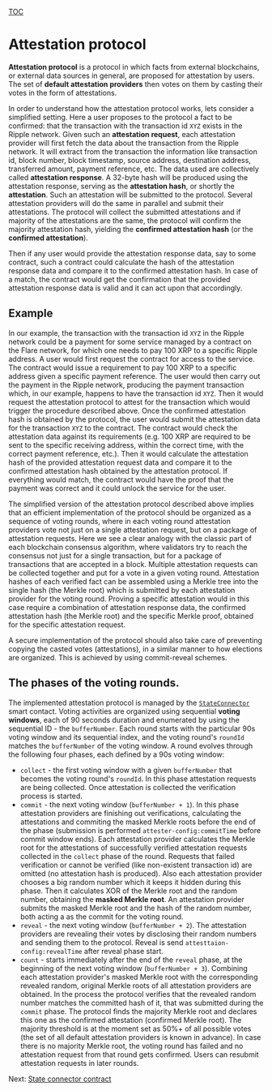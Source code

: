 [TOC](../README.md)
# Attestation protocol

**Attestation protocol** is a protocol in which facts from external blockchains, or external data sources in general, are proposed for attestation by users. The set of **default attestation providers** then votes on them by casting their votes in the form of attestations.

In order to understand how the attestation protocol works, lets consider a simplified setting. Here a user proposes to the protocol a fact to be confirmed: that the transaction with the transaction id `XYZ` exists in the Ripple network. Given such an **attestation request**, each attestation provider will first fetch the data about the transaction from the Ripple network. It will extract from the transaction the information like transaction id, block number, block timestamp, source address, destination address, transferred amount, payment reference, etc. The data used are collectively called **attestation response**. A 32-byte hash will be produced using the attestation response, serving as the **attestation hash**, or shortly the **attestation**. Such an attestation will be submitted to the protocol. Several attestation providers will do the same in parallel and submit their attestations. The protocol will collect the submitted attestations and if majority of the attestations are the same, the protocol will confirm the majority attestation hash, yielding the **confirmed attestation hash** (or the **confirmed attestation**).

Then if any user would provide the attestation response data, say to some contract, such a contract could calculate the hash of the attestation response data and compare it to the confirmed attestation hash. In case of a match, the contract would get the confirmation that the provided attestation response data is valid and it can act upon that accordingly.

## Example 

In our example, the transaction with the transaction id `XYZ` in the Ripple network could be a payment for some service managed by a contract on the Flare network, for which one needs to pay 100 XRP to a specific Ripple address. A user would first request the contract for access to the service. The contract would issue a requirement to pay 100 XRP to a specific address given a specific payment reference. The user would then carry out the payment in the Ripple network, producing the payment transaction which, in our example, happens to have the transaction id `XYZ`. Then it would request the attestation protocol to attest for the transaction which would trigger the procedure described above. Once the confirmed attestation hash is obtained by the protocol, the user would submit the attestation data for the transaction `XYZ` to the contract. The contract would check the attestation data against its requirements (e.g. 100 XRP are required to be sent to the specific receiving address, within the correct time, with the correct payment reference, etc.). Then it would calculate the attestation hash of the provided attestation request data and compare it to the confirmed attestation hash obtained by the attestation protocol. If everything would match, the contract would have the proof that the payment was correct and it could unlock the service for the user.

The simplified version of the attestation protocol described above implies that an efficient implementation of the protocol should be organized as a sequence of voting rounds, where in each voting round attestation providers vote not just on a single attestation request, but on a package of attestation requests. Here we see a clear analogy with the classic part of each blockchain consensus algorithm, where validators try to reach the consensus not just for a single transaction, but for a package of transactions that are accepted in a block. Multiple attestation requests can be collected together and put for a vote in a given voting round. Attestation hashes of each verified fact can be assembled using a Merkle tree into the single hash (the Merkle root) which is submitted by each attestation provider for the voting round. Proving a specific attestation would in this case require a combination of attestation response data, the confirmed attestation hash (the Merkle root) and the specific Merkle proof, obtained for the specific attestation request.

A secure implementation of the protocol should also take care of preventing copying the casted votes (attestations), in a similar manner to how elections are organized. This is achieved by using commit-reveal schemes.
## The phases of the voting rounds.

The implemented attestation protocol is managed by the [`StateConnector`](state-connector-contract.md) smart contact. Voting activities are organized using sequential **voting windows**, each of 90 seconds duration and enumerated by using the sequential ID - the `bufferNumber`. Each round starts with the particular 90s voting window and its sequential index, and the voting round's `roundId` matches the `bufferNumber` of the voting window. A round evolves through the following four phases, each defined by a 90s voting window:

- `collect` - the first voting window with a given `bufferNumber` that becomes the voting round's `roundId`. In this phase attestation requests are being collected. Once attestation is collected the verification process is started.
- `commit` - the next voting window (`bufferNumber + 1`). In this phase attestation providers are finishing out verifications, calculating the attestations and commiting the masked Merkle roots before the end of the phase (submission is performed `attester-config:commitTime` before commit window ends). Each attestation provider calculates the Merkle root for the attestations of successfully verified attestation requests collected in the `collect` phase of the round. Requests that failed verification or cannot be verified (like non-existent transaction id) are omitted (no attestation hash is produced). Also each attestation provider chooses a big random number which it keeps it hidden during this phase. Then it calculates XOR of the Merkle root and the random number, obtaining the **masked Merkle root**. An attestation provider submits the masked Merkle root and the hash of the random number, both acting a as the commit for the voting round.
- `reveal` - the next voting window (`bufferNumber + 2`). The attestation providers are revealing their votes by disclosing their random numbers and sending them to the protocol. Reveal is send `attesttaion-config:revealTime` after reveal phase start.
- `count` - starts immediately after the end of the `reveal` phase, at the beginning of the next voting window (`bufferNumber + 3`). Combining each attestation provider's masked Merkle root with the corresponding revealed random, original Merkle roots of all attestation providers are obtained. In the process the protocol verifies that the revealed random number matches the committed hash of it, that was submitted during the `commit` phase. The protocol finds the majority Merkle root and declares this one as the confirmed attestation (confirmed Merkle root). The majority threshold is at the moment set as 50%+ of all possible votes (the set of all default attestation providers is known in advance). In case there is no majority Merkle root, the voting round has failed and no attestation request from that round gets confirmed. Users can resubmit attestation requests in later rounds.

Next: [State connector contract](./state-connector-contract.md)